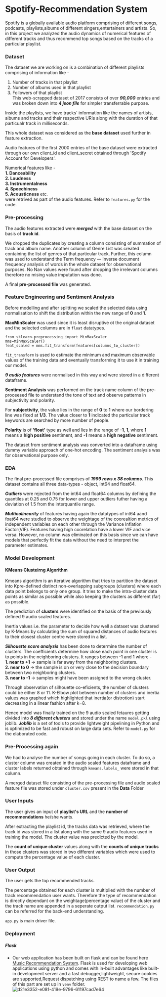 # Spotify-Recommendation System
Spotify is a globally available audio platform comprising of different songs, podcasts, playlists,albums of different singers,entertainers and artists.
So, in this project we analyzed the audio dynamics of numerical features of different tracks and thus recommend top songs based on the tracks of a particular playlist. 


### Dataset
The dataset we are working on is a combination of different playlists comprising of information like - <br/>
1. Number of tracks in that playlist <br/>
2. Number of albums used in that playlist <br/>
3. Followers of that playlist <br/>
This  web-scrapped dataset of 2017 consists of over ***90,000*** entries and was broken down into ***4 json file*** for simpler transferrable purpose.

Inside the playlists, we have tracks' information like the names of artists, albums and tracks and their respective URIs along with the duration of that particualr track in milliseconds.

This whole dataset was considered as the **base dataset** used further in feature extraction.

Audio features of the first 2000 entries of the base dataset were extracted through our own client_id and client_secret  obtained through 'Spotify Account for Developers'.

Numerical features like  -<br/>
**1. Danceability** <br/>
**2. Loudness** <br/>
**3. Instrumentalness** <br/>
**4. Speechiness** <br/>
**5. Acousticness** etc. <br/>
were retrived as part of the audio features. 
Refer to ```features.py``` for the code.

### Pre-processing 
The audio features extracted were ***merged*** with the base dataset on the basis of **track id**.

We dropped the duplicates by creating a column consisting of summation of track and album name.
Another column of Genre List was created containing the list of genres of that particular track. Further, this column was used to understand the Term frequency — Inverse document frequency analysis of words in the whole dataset for observational purposes.
No Nan values were found after dropping the irrelevant columns therefore no mising value imputation was done.

A final **pre-processed file** was generated.

### Feature Engineering and Sentiment Analysis
Before modelling and after splitting we scaled the selected data using normalisation to shift the distribution within the new range of **0** and **1**.

 **MaxMinScaler** was used since it is least disruptive ot the original dataset and the selected columns are in ```float``` datatypes.
 ``` 
from sklearn.preprocessing import MinMaxScaler
mms=MinMaxScaler()
feat_scaled = mms.fit_transform(features[columns_to_cluster])
```

```fit_transform``` is used to estimate the minimum and maximum observable values of the training data and eventually transforming it to use it in training our model.

***9 audio features*** were normalised in this way and were stored in a different dataframe.

**Sentiment Analysis** was performed on the track name column of the pre-proceesed file to understand the tone of text and observe patterns in subjectivity and polarity.

For **subjectivity**, the value lies in the range of **0** to **1** where our bordering line was fixed at **1/3**. The value closer to **1** indicated the particular track keywords are searched by more number of people.

**Polarity** is of **'float'** type as well and lies in the range of **-1**, **1**, where **1** means a **high positive** sentiment, and **-1** means a **high negative** sentiment.

The dataset from sentiment analysis was converted into a dataframe using dummy variable approach of one-hot encoding. The sentiment analysis was for observational purpose only.

### EDA 

The final pre-processed file comprises of ***1999 rows x 38 columns***.
This dataset contains all three data-types - object, int64 and float64. 

***Outliers*** were rejected from the int64 and float64 columns by defining the quantiles at 0.25 and 0.75 for lower and upper outliers futher having a deviation of 1.5 from the interquantile range.

***Multicolinearity*** of features having again the datatypes of int64 aand foat64 were studied to observe the weightage of the coorealtion metrics of independent variables on each other through the Variance Inflation Factor(VIF). Features having high coorelation have a lower VIF and vice versa. However, no column was eliminated on this basis since we can have models that perfectly fit the data without the need to interpret the parameter estimates.

### Model Development 
#### KMeans Clusteirng Algorithm
Kmeans algorithm is an iterative algorithm that tries to partition the dataset into Kpre-defined distinct non-overlapping subgroups (clusters) where each data point belongs to only one group. It tries to make the intra-cluster data points as similar as possible while also keeping the clusters as different (far) as possible.

The prediction of **clusters** were identified on the basis of the previously defined 9 audio scaled features.

Inertia values i.e. the parameter to decide how well a dataset was clustered by K-Means by calculating the sum of squared distances of audio features to their closest cluster centre were stored in a list.

***Silhouette score analysis*** has been done to determine the number of clusters. The coefficients determine how close each point in one cluster is to points in the neighboring clusters. It ranges between -1 and 1 where - <br/>
**1. near to +1** -> sample is far away from the neighboring clusters. <br/>
**2. near to 0** ->  the sample is on or very close to the decision boundary between two neighboring clusters. <br/>
**3. near to -1** -> samples might have been assigned to the wrong cluster. <br/>

Through observation of silhouette co-eficients, the number of clusters could be either 8 or 11.
K-Elbow plot between number of clusters and inertia values was graphed which highlighted that inertia(or distrotion) start decreasing in a linear fashion after k=8.

Hence model was finally trained on the 9 audio scaled fetaures getting divided into ***8 different clusters*** and stored under the name ```model.pkl``` using joblib.
***Joblib*** is a set of tools to provide lightweight pipelining in Python and is optimized to be fast and robust on large data sets.
Refer to ```model.py``` for the elaborated code.

### Pre-Processing again
We had to analyse the number of songs going in each cluster.
To do so, a cluster column was created in the audio scaled features dataframe and cluster labels returned obtained through ```kmeans.labels_``` were stored in that column.

A merged dataset file consisting of the pre-processing file and audio scaled feature file was stored under ``cluster.csv`` present in the **Data** Folder

### User Inputs 
The user gives an input of **playlist's URL** and the **number of recommendations** he/she wants.

After extracting the playlist id, the tracks data was retrieved, where the track id was stored in a list along with the same 9 audio features used in training the model.
The cluster value was predicted by the model.

The **count of unique cluster** values along with the **counts of unique tracks** in those clusters was stored in two different variables which were used to compute the percentage value of each cluster.

### User Output
The user gets the top recommended tracks.

The percentage obtained for each cluster is multiplied with the number of track recommendation user wants. 
Therefore the type of recommendation is directly dependant on the weightage(percentage value) of the cluster and the track name are appended in a seperate output list.
```recommendation.py``` can be referred for the back-end understanding.

```app.py``` is main driver file.


### Deployment 
##### Flask
- Our web application has been built on flask and can be found here [Music Recommendation System](https://favreco.herokuapp.com/about).
Flask is used for developing web applications using python and comes with in-built advantages like built-in development server and a fast debugger,lightweight, secure  cookies are supported,Request dispatching using REST to name a few. The files of this part are set up in ```venv``` folder.
![d21e3352-e081-419e-9796-61197cad7e64](https://user-images.githubusercontent.com/63547219/193746230-cd5d235a-1858-4d01-b746-a155ad3f8c5c.jpg)







